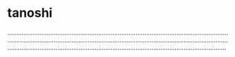 # tanoshi
...................................................................................................................................................................................................................................................................................................................................................................................